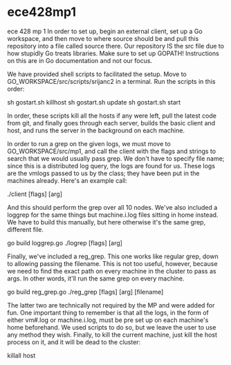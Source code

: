 # ece428mp1
ece 428 mp 1
In order to set up, begin an external client, set up a Go workspace, and then move to where source should be and pull this repository into a file called source there. Our repository IS the src file due to how stupidly Go treats libraries. Make sure to set up GOPATH! Instructions on this are in Go documentation and not our focus.

We have provided shell scripts to facilitated the setup. Move to GO_WORKSPACE/src/scripts/srijanc2 in a terminal. Run the scripts in this order:

sh gostart.sh killhost
sh gostart.sh update
sh gostart.sh start

In order, these scripts kill all the hosts if any were left, pull the latest code from git, and finally goes through each server, builds the basic client and host, and runs the server in the background on each machine.

In order to run a grep on the given logs, we must move to GO_WORKSPACE/src/mp1, and call the client with the flags and strings to search that we would usually pass grep. We don't have to specify file name; since this is a distributed log query, the logs are found for us. These logs are the vmlogs passed to us by the class; they have been put in the machines already. Here's an example call:

./client [flags] [arg]

And this should perform the grep over all 10 nodes. We've also included a loggrep for the same things but machine.i.log files sitting in home instead. We have to build this manually, but here otherwise it's the same grep, different file.

go build loggrep.go
./logrep [flags] [arg]

Finally, we've included a reg_grep. This one works like regular grep, down to allowing passing the filename. This is not too useful, however, because we need to find the exact path on every machine in the cluster to pass as args. In other words, it'll run the same grep on every machine.

go build reg_grep.go
./reg_grep [flags] [arg] [filename] 

The latter two are technically not required by the MP and were added for fun. One important thing to remember is that all the logs, in the form of either vm#.log or machine.i.log, must be pre set up on each machine's home beforehand. We used scripts to do so, but we leave the user to use any method they wish. Finally, to kill the current machine, just kill the host process on it, and it will be dead to the cluster:

killall host